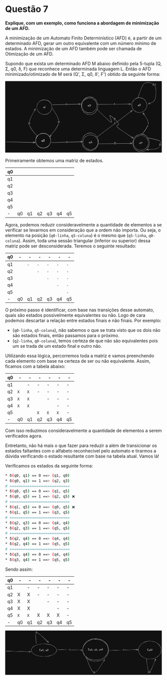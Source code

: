 # Questão 7

**Explique, com um exemplo, como funciona a abordagem de minimização de um AFD.**

A minimização de um Automato Finito Determinístico (AFD) é, a partir de um determinado AFD, gerar um outro equivalente com um número mínimo de estados. A minimização de um AFD também pode ser chamada de Otimização de um AFD.

Supondo que exista um determinado AFD M abaixo definido pela 5-tupla (Q, Σ, q0, δ, F) que reconhece uma determinada linguagem L. Então o AFD minimizado/otimizado de M será (Q', Σ, q0, δ', F') obtido da seguinte forma:

![dfa-example](./assets/dfa-example.png)

Primeiramente obtemos uma matriz de estados.

| q0 |     |     |     |     |     |     |
|----|-----|-----|-----|-----|-----|-----|
| q1 |     |     |     |     |     |     |
| q2 |     |     |     |     |     |     |
| q3 |     |     |     |     |     |     |
| q4 |     |     |     |     |     |     |
| q5 |     |     |     |     |     |     |
|  - | q0  | q1  | q2  | q3  | q4  | q5  |

Agora, podemos reduzir consideravelmente a quantidade de elementos a se verificar se levarmos em consideração que a ordem não importa. Ou seja, o elemento na posição (`q0-linha`, `q5-coluna`) é o mesmo que (`q5-linha`, `q0-coluna`). Assim, toda uma sessão triangular (inferior ou superior) dessa matriz pode ser desconsiderada. Teremos o seguinte resultado:

| q0 | `-` | `-` | `-` | `-` | `-` | `-` |
|----|-----|-----|-----|-----|-----|-----|
| q1 |     | `-` | `-` | `-` | `-` | `-` |
| q2 |     |     | `-` | `-` | `-` | `-` |
| q3 |     |     |     | `-` | `-` | `-` |
| q4 |     |     |     |     | `-` | `-` |
| q5 |     |     |     |     |     | `-` |
|  - | q0  | q1  | q2  | q3  | q4  | q5  |

O próximo passo é identificar, com base nas transições desse automato, quais são estados possivelmente equivalentes ou não. Logo de cara podemos descartar a relação entre estados finais e não finais. Por exemplo:

* (`q0-linha`, `q5-coluna`), não sabemos o que se trata visto que os dois não são estados finais, então passamos para o próximo.
* (`q2-linha`, `q0-coluna`), temos certeza de que não são equivalentes pois um se trada de um estado final e outro não.

Utilizando essa lógica, percorremos toda a matriz e vamos preenchendo cada elemento com base na certeza de ser ou não equivalente. Assim, ficamos com a tabela abaixo:

| q0 |  -  |  -  |  -  |  -  |  -  |  -  |
|----|-----|-----|-----|-----|-----|-----|
| q1 |     |  -  |  -  |  -  |  -  |  -  |
| q2 | `X` | `X` |  -  |  -  |  -  |  -  |
| q3 | `X` | `X` |     |  -  |  -  |  -  |
| q4 | `X` | `X` |     |     |  -  |  -  |
| q5 |     |     | `X` | `X` | `X` |  -  |
|  - | q0  | q1  | q2  | q3  | q4  | q5  |

Com isso reduzimos consideravelmente a quantidade de elementos a serem verificados agora. 

Entretanto, não há mais o que fazer para reduzir a além de transicionar os estados faltantes com o alfabeto reconhecível pelo automato e tirarmos a dúvida verificando o estado resultante com base na tabela atual. Vamos lá!

Verificamos os estados da seguinte forma:

```sh
* δ(q0, q1) == 0 ==> (q1, q0)
* δ(q0, q1) == 1 ==> (q2, q3)
# ===========================
* δ(q0, q5) == 0 ==> (q1, q5)
* δ(q0, q5) == 1 ==> (q2, q5) ❌
# ===========================
* δ(q1, q5) == 0 ==> (q0, q5) ❌
* δ(q1, q5) == 1 ==> (q3, q5)
# ===========================
* δ(q2, q3) == 0 ==> (q4, q4)
* δ(q2, q3) == 1 ==> (q5, q5) 
# ===========================
* δ(q2, q4) == 0 ==> (q4, q4)
* δ(q2, q4) == 1 ==> (q5, q5)
# ===========================
* δ(q3, q4) == 0 ==> (q4, q4)
* δ(q3, q4) == 1 ==> (q5, q5)
```

Sendo assim:

| q0 |  -  |  -  |  -  |  -  |  -  |  -  |
|----|-----|-----|-----|-----|-----|-----|
| q1 |     |  -  |  -  |  -  |  -  |  -  |
| q2 |  X  |  X  |  -  |  -  |  -  |  -  |
| q3 |  X  |  X  |     |  -  |  -  |  -  |
| q4 |  X  |  X  |     |     |  -  |  -  |
| q5 | `X` | `X` |  X  |  X  |  X  |  -  |
|  - | q0  | q1  | q2  | q3  | q4  | q5  |

![dfa-min](./assets/afd-min.png)